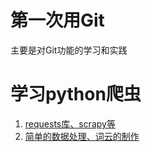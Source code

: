 # 第一次用Git
主要是对Git功能的学习和实践
# 学习python爬虫
1. [requests库、scrapy等](https://github.com/YelonhimX/Code/blob/master/Python/build/%E5%AD%A6%E4%B9%A0Python.md)
2. [简单的数据处理、词云的制作](https://github.com/YelonhimX/Code/blob/master/Python/build/marxspider/wordcloud1.py)
